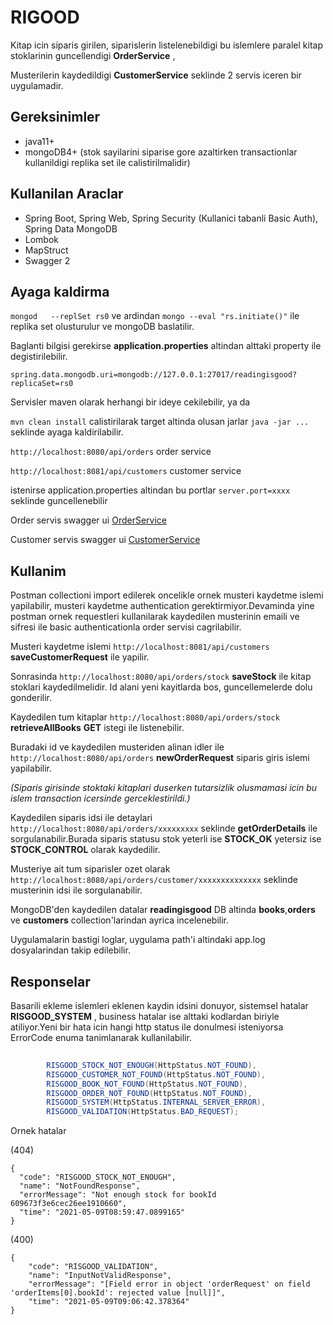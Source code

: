 # RIGOOD

Kitap icin siparis girilen, siparislerin listelenebildigi bu islemlere paralel kitap stoklarinin guncellendigi **OrderService** ,

Musterilerin kaydedildigi **CustomerService** seklinde 2 servis iceren bir uygulamadir.

## Gereksinimler
* java11+
* mongoDB4+ (stok sayilarini siparise gore azaltirken transactionlar kullanildigi replika set ile calistirilmalidir)

## Kullanilan Araclar

* Spring Boot, Spring Web, Spring Security (Kullanici tabanli Basic Auth), Spring Data MongoDB
* Lombok
* MapStruct
* Swagger 2


## Ayaga kaldirma
`mongod   --replSet rs0` ve ardindan `mongo --eval "rs.initiate()"` ile replika set olusturulur ve mongoDB baslatilir.

Baglanti bilgisi gerekirse **application.properties** altindan alttaki property ile degistirilebilir.

`spring.data.mongodb.uri=mongodb://127.0.0.1:27017/readingisgood?replicaSet=rs0`

Servisler maven olarak herhangi bir ideye cekilebilir, ya da

`mvn clean install` calistirilarak target altinda olusan jarlar `java -jar ...` seklinde ayaga kaldirilabilir.

`http://localhost:8080/api/orders` order service

`http://localhost:8081/api/customers` customer service

istenirse application.properties altindan bu portlar `server.port=xxxx` seklinde guncellenebilir

Order servis swagger ui [OrderService](http://localhost:8080/swagger-ui.html)

Customer servis swagger ui [CustomerService](http://localhost:8081/swagger-ui.html)


## Kullanim

Postman collectioni import edilerek oncelikle ornek musteri kaydetme islemi yapilabilir, musteri kaydetme authentication gerektirmiyor.Devaminda yine postman ornek requestleri kullanilarak kaydedilen musterinin emaili ve sifresi ile basic authenticationla order servisi cagrilabilir.


Musteri kaydetme islemi `http://localhost:8081/api/customers` **saveCustomerRequest** ile yapilir.

Sonrasinda `http://localhost:8080/api/orders/stock` **saveStock** ile kitap stoklari kaydedilmelidir. Id alani yeni kayitlarda bos, guncellemelerde dolu gonderilir. 

Kaydedilen tum kitaplar `http://localhost:8080/api/orders/stock` **retrieveAllBooks** **GET** istegi ile listenebilir.

Buradaki id ve kaydedilen musteriden alinan idler ile `http://localhost:8080/api/orders` **newOrderRequest** siparis giris islemi yapilabilir.

*(Siparis girisinde stoktaki kitaplari duserken tutarsizlik olusmamasi icin bu islem transaction icersinde gerceklestirildi.)*

Kaydedilen siparis idsi ile detaylari `http://localhost:8080/api/orders/xxxxxxxxx` seklinde **getOrderDetails** ile sorgulanabilir.Burada siparis statusu stok yeterli ise **STOCK_OK** yetersiz ise **STOCK_CONTROL** olarak kaydedilir.

Musteriye ait tum siparisler ozet olarak `http://localhost:8080/api/orders/customer/xxxxxxxxxxxxxx` seklinde musterinin idsi ile sorgulanabilir.

MongoDB'den kaydedilen datalar **readingisgood** DB altinda **books**,**orders** ve **customers** collection'larindan ayrica incelenebilir. 

Uygulamalarin bastigi loglar, uygulama path'i altindaki app.log dosyalarindan takip edilebilir.

## Responselar
Basarili ekleme islemleri eklenen kaydin idsini donuyor, sistemsel hatalar **RISGOOD_SYSTEM** , business hatalar ise alttaki kodlardan biriyle atiliyor.Yeni bir hata icin hangi http status ile donulmesi isteniyorsa ErrorCode enuma tanimlanarak kullanilabilir.
```java
   
        RISGOOD_STOCK_NOT_ENOUGH(HttpStatus.NOT_FOUND),
        RISGOOD_CUSTOMER_NOT_FOUND(HttpStatus.NOT_FOUND),
        RISGOOD_BOOK_NOT_FOUND(HttpStatus.NOT_FOUND),
        RISGOOD_ORDER_NOT_FOUND(HttpStatus.NOT_FOUND),
        RISGOOD_SYSTEM(HttpStatus.INTERNAL_SERVER_ERROR),
        RISGOOD_VALIDATION(HttpStatus.BAD_REQUEST);
  ```
  Ornek hatalar
  
  (404)
   
  ```
  {
    "code": "RISGOOD_STOCK_NOT_ENOUGH",
    "name": "NotFoundResponse",
    "errorMessage": "Not enough stock for bookId 609673f3e6cec26ee1910660",
    "time": "2021-05-09T08:59:47.0899165"
}
```

(400)

```
{
    "code": "RISGOOD_VALIDATION",
    "name": "InputNotValidResponse",
    "errorMessage": "[Field error in object 'orderRequest' on field 'orderItems[0].bookId': rejected value [null]]",
    "time": "2021-05-09T09:06:42.378364"
}
  ```
